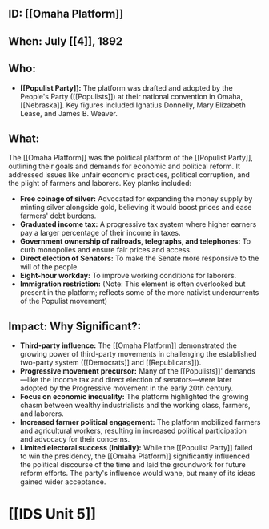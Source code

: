 ## ID: [[Omaha Platform]]

## When: July [[4]], 1892

## Who:
* **[[Populist Party]]:**  The platform was drafted and adopted by the People's Party ([[Populists]]) at their national convention in Omaha, [[Nebraska]].  Key figures included Ignatius Donnelly, Mary Elizabeth Lease, and James B. Weaver.

## What: 
The [[Omaha Platform]] was the political platform of the [[Populist Party]], outlining their goals and demands for economic and political reform. It addressed issues like unfair economic practices, political corruption, and the plight of farmers and laborers.  Key planks included:

* **Free coinage of silver:**  Advocated for expanding the money supply by minting silver alongside gold, believing it would boost prices and ease farmers' debt burdens.
* **Graduated income tax:**  A progressive tax system where higher earners pay a larger percentage of their income in taxes.
* **Government ownership of railroads, telegraphs, and telephones:**  To curb monopolies and ensure fair prices and access.
* **Direct election of Senators:** To make the Senate more responsive to the will of the people.
* **Eight-hour workday:**  To improve working conditions for laborers.
* **Immigration restriction:** (Note: This element is often overlooked but present in the platform; reflects some of the more nativist undercurrents of the Populist movement)

## Impact: Why Significant?:

* **Third-party influence:** The [[Omaha Platform]] demonstrated the growing power of third-party movements in challenging the established two-party system ([[Democrats]] and [[Republicans]]).
* **Progressive movement precursor:**  Many of the [[Populists]]' demands—like the income tax and direct election of senators—were later adopted by the Progressive movement in the early 20th century.
* **Focus on economic inequality:** The platform highlighted the growing chasm between wealthy industrialists and the working class, farmers, and laborers.
* **Increased farmer political engagement:**  The platform mobilized farmers and agricultural workers, resulting in increased political participation and advocacy for their concerns.
* **Limited electoral success (initially):** While the [[Populist Party]] failed to win the presidency, the [[Omaha Platform]] significantly influenced the political discourse of the time and laid the groundwork for future reform efforts.  The party's influence would wane, but many of its ideas gained wider acceptance.

# [[IDS Unit 5]]